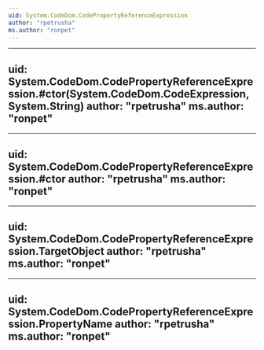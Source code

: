 ```yaml
---
uid: System.CodeDom.CodePropertyReferenceExpression
author: "rpetrusha"
ms.author: "ronpet"
---
```


---
uid: System.CodeDom.CodePropertyReferenceExpression.#ctor(System.CodeDom.CodeExpression,System.String)
author: "rpetrusha"
ms.author: "ronpet"
---

---
uid: System.CodeDom.CodePropertyReferenceExpression.#ctor
author: "rpetrusha"
ms.author: "ronpet"
---

---
uid: System.CodeDom.CodePropertyReferenceExpression.TargetObject
author: "rpetrusha"
ms.author: "ronpet"
---

---
uid: System.CodeDom.CodePropertyReferenceExpression.PropertyName
author: "rpetrusha"
ms.author: "ronpet"
---
